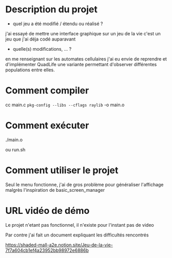 # Description du projet
- quel jeu a été modifié / étendu ou réalisé ?

j'ai essayé de mettre une interface graphique sur un jeu de la vie 
c'est un jeu que j'ai déja codé auparavant

- quelle(s) modifications, ... ?

en me renseignant sur les automates cellulaires j'ai eu envie de reprendre et d'implémenter QuadLife une variante permettant d'observer différentes populations entre elles.

# Comment compiler
cc main.c `pkg-config --libs --cflags raylib` -o main.o
# Comment exécuter
./main.o

ou run.sh 

# Comment utiliser le projet
Seul le menu fonctionne, j'ai de gros problème pour généraliser l'affichage malgrès l'inspiration de basic_screen_manager

# URL vidéo de démo
Le projet n'etant pas fonctionnel, il n'existe pour l'instant pas de video

Par contre j'ai fait un document expliquant les difficultés rencontrés

https://shaded-mall-a2e.notion.site/Jeu-de-la-vie-7f7a604cb1ef4a23952bb98972e6886b

